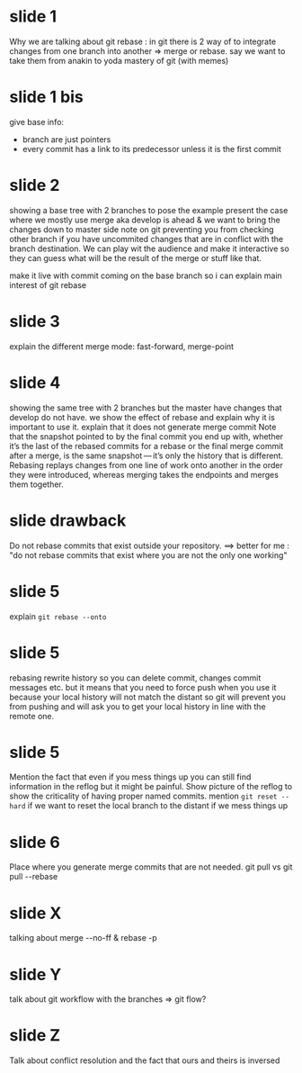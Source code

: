 # slide 1

Why we are talking about git rebase : in git there is 2 way of to integrate changes from one branch into another => merge or rebase.
say we want to take them from anakin to yoda mastery of git (with memes)

# slide 1 bis

give base info:

- branch are just pointers
- every commit has a link to its predecessor unless it is the first commit

# slide 2

showing a base tree with 2 branches to pose the example
present the case where we mostly use merge aka develop is ahead & we want to bring the changes down to master
side note on git preventing you from checking other branch if you have uncommited changes that are in conflict with the branch destination.
We can play wit the audience and make it interactive so they can guess what will be the result of the merge or stuff like that.

make it live with commit coming on the base branch so i can explain main interest of git rebase

# slide 3

explain the different merge mode: fast-forward, merge-point

# slide 4

showing the same tree with 2 branches but the master have changes that develop do not have.
we show the effect of rebase and explain why it is important to use it.
explain that it does not generate merge commit
Note that the snapshot pointed to by the final commit you end up with, whether it’s the last of the rebased commits for a rebase or the final merge commit after a merge, is the same snapshot — it’s only the history that is different. Rebasing replays changes from one line of work onto another in the order they were introduced, whereas merging takes the endpoints and merges them together.

# slide drawback

Do not rebase commits that exist outside your repository. ==> better for me : "do not rebase commits that exist where you are not the only one working"

# slide 5

explain `git rebase --onto`

# slide 5

rebasing rewrite history so you can delete commit, changes commit messages etc. but it means that you need to force push when you use it because your local history will not match the distant so git will prevent you from pushing and will ask you to get your local history in line with the remote one.

# slide 5

Mention the fact that even if you mess things up you can still find information in the reflog but it might be painful. Show picture of the reflog to show the criticality of having proper named commits.
mention `git reset --hard` if we want to reset the local branch to the distant if we mess things up

# slide 6

Place where you generate merge commits that are not needed.
git pull vs git pull --rebase

# slide X

talking about merge --no-ff & rebase -p

# slide Y

talk about git workflow with the branches => git flow?

# slide Z

Talk about conflict resolution and the fact that ours and theirs is inversed
